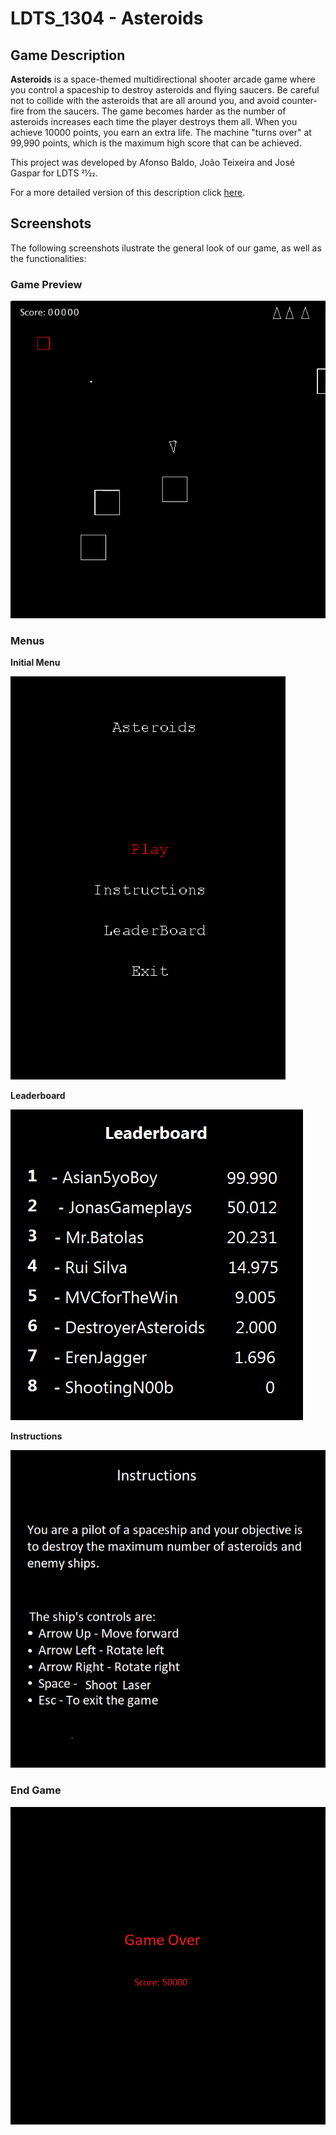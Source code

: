 # LDTS_1304 - Asteroids

## Game Description

**Asteroids** is a space-themed multidirectional shooter arcade game where you control a spaceship to destroy asteroids and flying saucers. Be careful not to collide with the asteroids that are all around you, and avoid counter-fire from the saucers. The game becomes harder as the number of asteroids increases each time the player destroys them all. When you achieve 10000 points, you earn an extra life. The machine "turns over" at 99,990 points, which is the maximum high score that can be achieved.

This project was developed by Afonso Baldo, João Teixeira and José Gaspar for LDTS 21⁄22.

For a more detailed version of this description click [here](./docs/README.md).

## Screenshots 
The following screenshots ilustrate the general look of our game, as well as the functionalities: 

### Game Preview

![](docs/image/game.png)

### Menus
**Initial Menu**

![](docs/image/menu.png)

**Leaderboard**

![](docs/image/leaderboard.png)

**Instructions**

![](docs/image/instructions.png)


### End Game
![](docs/image/gameover.png)
